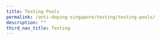 ```yaml
---
title: Testing Pools
permalink: /anti-doping-singapore/testing/testing-pools/
description: ""
third_nav_title: Testing
---
```


